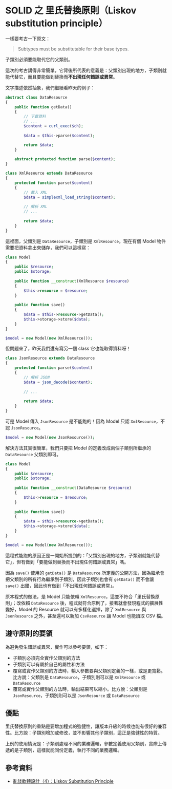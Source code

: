 # SOLID 之 里氏替換原則（Liskov substitution principle）

一樣要考古一下原文：

> Subtypes must be substitutable for their base types.

子類別必須要能取代它的父類別。

這次的考古講得非常簡單，它背後所代表的意義是：父類別出現的地方，子類別就能代替它，而且要能做到替換而**不出現任何錯誤或異常**。

文字描述依然抽象，我們繼續看昨天的例子：

```php
abstract class DataResource
{
    public function getData()
    {
        // 下載資料
        // ...
        $content = curl_exec($ch);
        
        $data = $this->parse($content);

        return $data;
    }
    
    abstract protected function parse($content); 
}

class XmlResource extends DataResource
{
    protected function parse($content)
    {
        // 載入 XML
        $data = simplexml_load_string($content);
        
        // 解析 XML
        // ...
        
        return $data;
    }
}
```

這裡面，父類別是 `DataResource`，子類別是 `XmlResource`。現在有個 Model 物件需要把資料拿出來儲存，我們可以這樣寫：

```php
class Model
{
    public $resource;
    public $storage;
    
    public function __construct(XmlResource $resource)
    {
        $this->resource = $resource;
    }
    
    public function save()
    {
        $data = $this->resource->getData();
        $this->storage->store($data);
    }
}

$model = new Model(new XmlResource());
```

但問題來了，昨天我們還有寫另一個 class 它也能取得資料呀！

```php
class JsonResource extends DataResource
{
    protected function parse($content)
    {
        // 解析 JSON
        $data = json_decode($content);
        
        // ...
        
        return $data;
    }
}
```

可是 Model 傳入 `JsonResource` 是不能跑的！因為 Model 只認 `XmlResource`，不認 `JsonResource`。

```php
$model = new Model(new JsonResource());
```

解決方法其實很簡單，我們只要把 Model 的定義改成兩個子類別所繼承的 `DataResource` 父類別即可。

```php
class Model
{
    public $resource;
    public $storage;
    
    public function __construct(DataResource $resource)
    {
        $this->resource = $resource;
    }
    
    public function save()
    {
        $data = $this->resource->getData();
        $this->storage->store($data);
    }
}

$model = new Model(new XmlResource());
```

這程式能跑的原因正是一開始所提到的：「父類別出現的地方，子類別就能代替它」，但有做到「要能做到替換而不出現任何錯誤或異常」嗎。

因為 `save()` 使用的 `getData()` 是 `DataResource` 所定義的公開方法，因為繼承會把父類別的所有行為繼承到子類別，因此子類別也會有 `getData()` 而不會讓 `save()` 出錯，因此也有做到「不出現任何錯誤或異常」。

原本程式的做法，是 Model 只能依賴 `XmlResource`，這並不符合「里氏替換原則」；改依賴 `DataResource` 後，程式就符合原則了，接著就會發現程式的擴展性變好，Model 的 Resource 就可以有多樣化選擇，除了 `XmlResource` 與 `JsonResource` 之外，甚至還可以新加 `CsvResource` 讓 Model 也能讀取 CSV 檔。

## 遵守原則的要領

為避免發生錯誤或異常，實作可以參考要領，如下：

* 子類別必須完全實作父類別的方法
* 子類別可以有屬於自己的屬性和方法
* 覆寫或實作父類別的方法時，輸入參數要與父類別定義的一樣，或是更寬鬆。比方說：父類別是 `DataResource`，子類別則可以是 `XmlResource` 或 `DataResource`
* 覆寫或實作父類別的方法時，輸出結果可以縮小。比方說：父類別是 `JsonResource`，子類別則可以是 `JsonResource` 或 `DataResource`

## 優點

里氏替換原則的重點是要增加程式的強健性，讓版本升級的時候也能有很好的兼容性。比方說：子類別增加或修改，並不影響其他子類別，這正是強健性的特質。

上例的使用情況是：子類別處理不同的業務邏輯，參數定義使用父類別，實際上傳遞的是子類別，這樣就能同份定義，執行不同的業務邏輯。

## 參考資料

* [亂談軟體設計（4）：Liskov Substitution Principle](http://teddy-chen-tw.blogspot.tw/2012/01/4.html)
